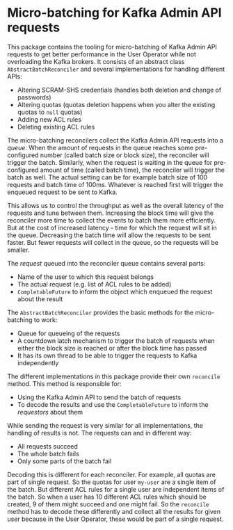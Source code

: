 # Micro-batching for Kafka Admin API requests

This package contains the tooling for micro-batching of Kafka Admin API requests to get better performance in the User Operator while not overloading the Kafka brokers.
It consists of an abstract class `AbstractBatchReconciler` and several implementations for handling different APIs:
* Altering SCRAM-SHS credentials (handles both deletion and change of passwords)
* Altering quotas (quotas deletion happens when you alter the existing quotas to `null` quotas)
* Adding new ACL rules
* Deleting existing ACL rules

The micro-batching reconcilers collect the Kafka Admin API requests into a _queue_.
When the amount of requests in the queue reaches some pre-configured number (called batch size or block size), the reconciler will trigger the batch.
Similarly, when the request is waiting in the queue for pre-configured amount of time (called batch time), the reconciler will trigger the batch as well.
The actual setting can be for example batch size of 100 requests and batch time of 100ms.
Whatever is reached first will trigger the enqueued request to be sent to Kafka.

This allows us to control the throughput as well as the overall latency of the requests and tune between them.
Increasing the block time will give the reconciler more time to collect the events to batch them more efficiently.
But at the cost of increased latency - time for which the request will sit in the queue.
Decreasing the batch time will allow the requests to be sent faster.
But fewer requests will collect in the queue, so the requests will be smaller.

The _request_ queued into the reconciler queue contains several parts:
* Name of the user to which this request belongs
* The actual request (e.g. list of ACL rules to be added)
* `CompletableFuture` to inform the object which enqueued the request about the result

The `AbstractBatchReconciler` provides the basic methods for the micro-batching to work:
* Queue for queueing of the requests
* A countdown latch mechanism to trigger the batch of requests when either the block size is reached or after the block time has passed
* It has its own thread to be able to trigger the requests to Kafka independently

The different implementations in this package provide their own `reconcile` method.
This method is responsible for:
* Using the Kafka Admin API to send the batch of requests
* To decode the results and use the `CompletableFuture` to inform the _requestors_ about them

While sending the request is very similar for all implementations, the handling of results is not.
The requests can and in different way:
* All requests succeed
* The whole batch fails
* Only some parts of the batch fail

Decoding this is different for each reconciler.
For example, all quotas are part of single request. So the quotas for user `my-user` are a single item of the batch.
But different ACL rules for a single user are independent items of the batch.
So when a user has 10 different ACL rules which should be created, 9 of them might succeed and one might fail.
So the `reconcile` method has to decode these differently and collect all the results for given user because in the User Operator, these would be part of a single request.
